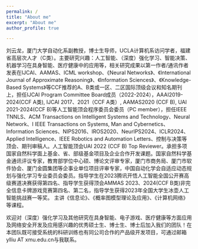 ```yaml
---
permalink: /
title: "About me"
excerpt: "About me"
author_profile: true

---
```


刘云龙，厦门大学自动化系副教授，博士生导师，UCLA计算机系访问学者，福建省高层次人才（C类）。主要研究兴趣：人工智能、（深度）强化学习、智能决策、机器学习在具身智能、医疗健康中的应用等，相关研究成果以第一作者/通讯作者发表在IJCAI、AAMAS、ICML workshop、《Neural Networks》、《International Journal of Approximate Reasoning》、《Information Sciences》、《Knowledge-Based Systems》等CCF推荐的A、B类或一区、二区国际顶级会议和知名期刊上，担任IJCAI Program Committee Board成员（2022-2024），AAAI2019-2024(CCF A类), IJCAI 2017、2021（CCF A类）, AAMAS2020 (CCF B), UAI 2021-2024(CCF B)等人工智能顶会程序委员会委员（PC member），担任IEEE TNNLS、ACM Transactions on Intelligent Systems and Technology、Neural Network、I IEEE Transactions on Systems, Man and Cybernetics、Information Sciences、NIPS2016、IROS2020、NeurIPS2024、ICLR2024、Applied Intelligence、IEEE Robotics and Automation Letters、控制与决策等顶会、期刊审稿人。人工智能顶会UAI 2022 (CCF B) Top Reviewer。承担多项国家自然科学面上基金、省、部级基金项目及企业合作开发课题。国家自然科学基金通讯评议专家，教育部学位中心硕、博论文评审专家，厦门市商务局、厦门市软件协会、厦门金圆集团等企事业单位项目评审专家，中国自动化学会自适应动态规划与强化学习专业委员会委员。指导学生在2023腾讯开悟人工智能全国公开赛高级赛道决赛获得第四名、指导学生获得顶会AMMAS 2023、2024(CCF B类)非完全信息卡牌游戏竞赛第四名、第二名，指导学生获得2023年全国大学生冰壶人工智能挑战赛一等奖。 主讲《信息论》、《概率图模型理论及应用》、《计算机网络》等课程。

欢迎对（深度）强化学习及其他研究在具身智能、电子游戏、医疗健康等方面应用及网络安全开发及应用感兴趣的优秀硕士生、博士生、博士后加入我们的团队！在本团队既可接受系统的科研训练也有同公司合作的产品级开发项目，可通过邮箱 ylliu AT xmu.edu.cn与我联系。
